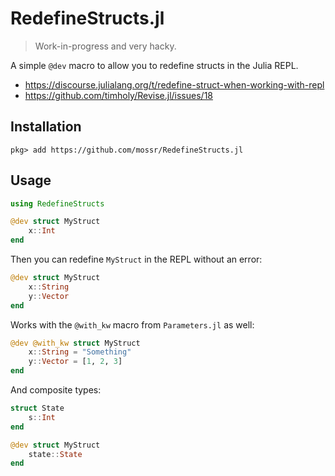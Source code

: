 # RedefineStructs.jl

> Work-in-progress and very hacky.

A simple `@dev` macro to allow you to redefine structs in the Julia REPL.
- https://discourse.julialang.org/t/redefine-struct-when-working-with-repl
- https://github.com/timholy/Revise.jl/issues/18

## Installation
```
pkg> add https://github.com/mossr/RedefineStructs.jl
```

## Usage

```julia
using RedefineStructs

@dev struct MyStruct
    x::Int
end
```

Then you can redefine `MyStruct` in the REPL without an error:

```julia
@dev struct MyStruct
    x::String
    y::Vector
end
```

Works with the `@with_kw` macro from `Parameters.jl` as well:
```julia
@dev @with_kw struct MyStruct
    x::String = "Something"
    y::Vector = [1, 2, 3]
end
```

And composite types:
```julia
struct State
    s::Int
end

@dev struct MyStruct
    state::State
end
```